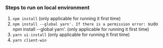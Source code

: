 ### Steps to run on local environment
1. `npm install` (only applicable for running it first time)
2. `npm install --global yarn'. If there is a permission error: `sudo npm install --global yarn'. (only applicable for running it first time)
4. `yarn ui-install` (only applicable for running it first time)
5. `yarn client-win`
